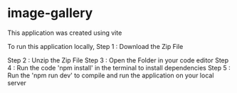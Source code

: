 # image-gallery

This application was created using vite

To run this application locally,
Step 1 : Download the Zip File

Step 2 : Unzip the Zip File
Step 3 : Open the Folder in your code editor
Step 4 : Run the code 'npm install' in the terminal to install dependencies
Step 5 : Run the 'npm run dev' to compile and run the application on your local server
